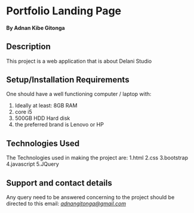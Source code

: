 # Portfolio Landing Page

#### By Adnan Kibe Gitonga
## Description
This project is a web application that is about Delani Studio
## Setup/Installation Requirements
One should have a well functioning computer / laptop with:
1. Ideally at least: 8GB RAM
2. core i5
3. 500GB HDD Hard disk
4. the preferred brand is Lenovo or HP
## Technologies Used
The Technologies used in making the project are:
1.html
2.css
3.bootstrap
4.javascript
5.JQuery
## Support and contact details
Any query need to be answered concerning to the project should be directed to this email: *adnangitonga@gmail.com*
